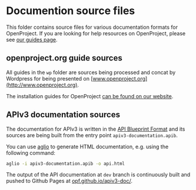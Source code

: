 # Documention source files

This folder contains source files for various documentation formats for OpenProject.
If you are looking for help resources on OpenProject, please see [our guides page](../guides/README.md).

## openproject.org guide sources

All guides in the `wp` folder are sources being processed and concat by Wordpress for being presented on [www.openproject.org](http://www.openproject.org).

The installation guides for OpenProject [can be found on our website](https://www.openproject.org/open-source/download/).


## APIv3 documentation sources

The documentation for APIv3 is written in the [API Blueprint Format](http://apiblueprint.org/) and its sources are being built from the entry point `apiv3-documentation.apib`.

You can use [aglio](https://github.com/danielgtaylor/aglio) to generate HTML documentation, e.g. using the following command:

```bash
aglio -i apiv3-documentation.apib -o api.html
```

The output of the API documentation at `dev` branch is continuously built and pushed to Github Pages at [opf.github.io/apiv3-doc/](opf.github.io/apiv3-doc/).